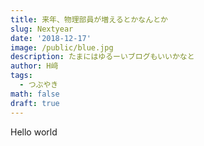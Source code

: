 ```yaml
---
title: 来年、物理部員が増えるとかなんとか
slug: Nextyear
date: '2018-12-17'
image: /public/blue.jpg
description: たまにはゆるーいブログもいいかなと
author: H﨑
tags:
  - つぶやき
math: false
draft: true
---
```

Hello world
